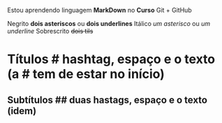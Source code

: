 Estou aprendendo linguagem **MarkDown** no __Curso__ Git + GitHub

Negrito **dois asteriscos** ou __dois underlines__
Itálico *um asterisco* ou _um underline_
Sobrescrito ~~dois tils~~
# Títulos # hashtag, espaço e o texto (a # tem de estar no início)
## Subtítulos ## duas hastags, espaço e o texto (idem)

